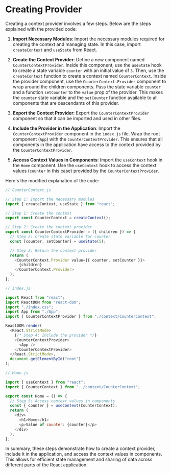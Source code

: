 # Creating Provider

Creating a context provider involves a few steps. Below are the steps explained with the provided code:

1. **Import Necessary Modules**:
   Import the necessary modules required for creating the context and managing state. In this case, import `createContext` and `useState` from React.

2. **Create the Context Provider**:
   Define a new component named `CounterContextProvider`. Inside this component, use the `useState` hook to create a state variable `counter` with an initial value of `5`. Then, use the `createContext` function to create a context named `CounterContext`. Inside the provider component, use the `CounterContext.Provider` component to wrap around the children components. Pass the state variable `counter` and a function `setCounter` to the `value` prop of the provider. This makes the `counter` state variable and the `setCounter` function available to all components that are descendants of this provider.

3. **Export the Context Provider**:
   Export the `CounterContextProvider` component so that it can be imported and used in other files.

4. **Include the Provider in the Application**:
   Import the `CounterContextProvider` component in the `index.js` file. Wrap the root component (`App`) with the `CounterContextProvider`. This ensures that all components in the application have access to the context provided by the `CounterContextProvider`.

5. **Access Context Values in Components**:
   Import the `useContext` hook in the `Home` component. Use the `useContext` hook to access the context values (`counter` in this case) provided by the `CounterContextProvider`.

Here's the modified explanation of the code:

```javascript
// CounterContext.js

// Step 1: Import the necessary modules
import { createContext, useState } from "react";

// Step 1: Create the context
export const CounterContext = createContext();

// Step 2: Create the context provider
export const CounterContextProvider = ({ children }) => {
  // Step 2: Create state variable for counter
  const [counter, setCounter] = useState(5);

  // Step 2: Return the context provider
  return (
    <CounterContext.Provider value={{ counter, setCounter }}>
      {children}
    </CounterContext.Provider>
  );
};

```

```javascript
// index.js

import React from "react";
import ReactDOM from "react-dom";
import "./index.css";
import App from "./App";
import { CounterContextProvider } from "./context/CounterContext";

ReactDOM.render(
  <React.StrictMode>
    {/* Step 4: Include the provider */}
    <CounterContextProvider>
      <App />
    </CounterContextProvider>
  </React.StrictMode>,
  document.getElementById("root")
);
```

```javascript
// Home.js

import { useContext } from "react";
import { CounterContext } from "../context/CounterContext";

export const Home = () => {
  // Step 5: Access context values in components
  const { counter } = useContext(CounterContext);
  return (
    <div>
      <h1>Home</h1>
      <p>Value of counter: {counter}</p>
    </div>
  );
};
```

In summary, these steps demonstrate how to create a context provider, include it in the application, and access the context values in components. This allows for efficient state management and sharing of data across different parts of the React application.